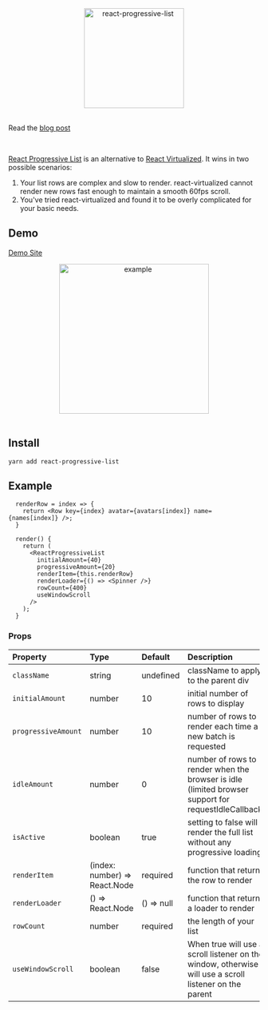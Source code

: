<div align="center">
    <img alt="react-progressive-list" src="https://raw.githubusercontent.com/mattcolman/react-progressive-list/master/react-progressive-list.jpg" height="200px" />
</div>

<br />

Read the [blog post](https://medium.com/@mattcolman/an-alternative-to-react-virtualized-fba2299f10b1)

<br />

[React Progressive List](https://www.npmjs.com/package/react-progressive-list)
is an alternative to
[React Virtualized](https://github.com/bvaughn/react-virtualized). It wins in
two possible scenarios:

1. Your list rows are complex and slow to render. react-virtualized cannot
   render new rows fast enough to maintain a smooth 60fps scroll.
2. You've tried react-virtualized and found it to be overly complicated for your
   basic needs.

## Demo

[Demo Site](http://mattcolman.com/labs/react-progressive-list)

<div align="center">
    <img alt="example" src="https://raw.githubusercontent.com/mattcolman/react-progressive-list/master/example.gif" height="300px" />
</div>

<br />

## Install

`yarn add react-progressive-list`

## Example

```
  renderRow = index => {
    return <Row key={index} avatar={avatars[index]} name={names[index]} />;
  }

  render() {
    return (
      <ReactProgressiveList
        initialAmount={40}
        progressiveAmount={20}
        renderItem={this.renderRow}
        renderLoader={() => <Spinner />}
        rowCount={400}
        useWindowScroll
      />
    );
  }
```

### Props

| Property            | Type                          | Default    | Description                                                                                            |
| :------------------ | :---------------------------- | :--------- | :----------------------------------------------------------------------------------------------------- |
| `className`         | string                        | undefined  | className to apply to the parent div                                                                   |
| `initialAmount`     | number                        | 10         | initial number of rows to display                                                                      |
| `progressiveAmount` | number                        | 10         | number of rows to render each time a new batch is requested                                            |
| `idleAmount`        | number                        | 0          | number of rows to render when the browser is idle (limited browser support for requestIdleCallback)    |
| `isActive`          | boolean                       | true       | setting to false will render the full list without any progressive loading                             |
| `renderItem`        | (index: number) => React.Node | required   | function that returns the row to render                                                                |
| `renderLoader`      | () => React.Node              | () => null | function that returns a loader to render                                                               |
| `rowCount`          | number                        | required   | the length of your list                                                                                |
| `useWindowScroll`   | boolean                       | false      | When true will use a scroll listener on the window, otherwise will use a scroll listener on the parent |
